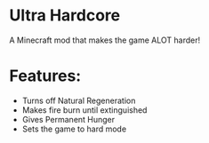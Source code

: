 # Ultra Hardcore

A Minecraft mod that makes the game ALOT harder!


# Features: 

- Turns off Natural Regeneration
- Makes fire burn until extinguished
- Gives Permanent Hunger
- Sets the game to hard mode